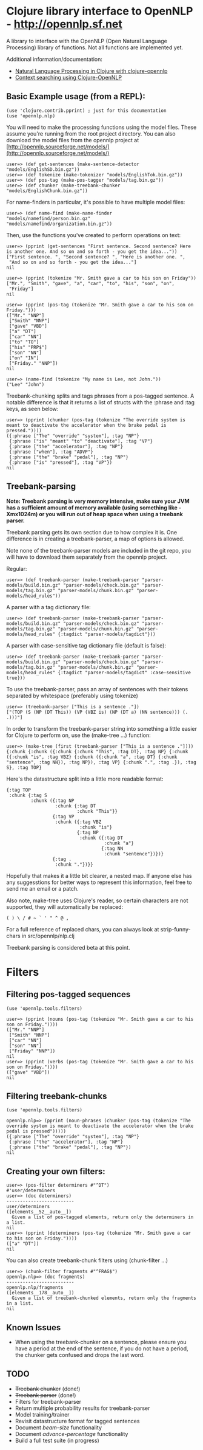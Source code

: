 Clojure library interface to OpenNLP - http://opennlp.sf.net
============================================================

A library to interface with the OpenNLP (Open Natural Language Processing)
library of functions. Not all functions are implemented yet.

Additional information/documentation:

- [Natural Language Processing in Clojure with clojure-opennlp](http://writequit.org/blog/?p=365)
- [Context searching using Clojure-OpenNLP](http://writequit.org/blog/?p=351)

Basic Example usage (from a REPL):
----------------------------------

    (use 'clojure.contrib.pprint) ; just for this documentation
    (use 'opennlp.nlp)

You will need to make the processing functions using the model files. These
assume you're running from the root project directory. You can also download
the model files from the opennlp project at [http://opennlp.sourceforge.net/models/](http://opennlp.sourceforge.net/models/)

    user=> (def get-sentences (make-sentence-detector "models/EnglishSD.bin.gz"))
    user=> (def tokenize (make-tokenizer "models/EnglishTok.bin.gz"))
    user=> (def pos-tag (make-pos-tagger "models/tag.bin.gz"))
    user=> (def chunker (make-treebank-chunker "models/EnglishChunk.bin.gz"))

For name-finders in particular, it's possible to have multiple model files:

    user=> (def name-find (make-name-finder "models/namefind/person.bin.gz" "models/namefind/organization.bin.gz"))
    
Then, use the functions you've created to perform operations on text:

    user=> (pprint (get-sentences "First sentence. Second sentence? Here is another one. And so on and so forth - you get the idea..."))
    ["First sentence. ", "Second sentence? ", "Here is another one. ",
     "And so on and so forth - you get the idea..."]
    nil
    
    user=> (pprint (tokenize "Mr. Smith gave a car to his son on Friday"))
    ["Mr.", "Smith", "gave", "a", "car", "to", "his", "son", "on",
     "Friday"]
    nil
    
    user=> (pprint (pos-tag (tokenize "Mr. Smith gave a car to his son on Friday.")))
    (["Mr." "NNP"]
     ["Smith" "NNP"]
     ["gave" "VBD"]
     ["a" "DT"]
     ["car" "NN"]
     ["to" "TO"]
     ["his" "PRP$"]
     ["son" "NN"]
     ["on" "IN"]
     ["Friday." "NNP"])
    nil

    user=> (name-find (tokenize "My name is Lee, not John."))
    ("Lee" "John")

Treebank-chunking splits and tags phrases from a pos-tagged sentence.
A notable difference is that it returns a list of structs with the
:phrase and :tag keys, as seen below:

    user=> (pprint (chunker (pos-tag (tokenize "The override system is meant to deactivate the accelerator when the brake pedal is pressed."))))
    ({:phrase ["The" "override" "system"], :tag "NP"}
     {:phrase ["is" "meant" "to" "deactivate"], :tag "VP"}
     {:phrase ["the" "accelerator"], :tag "NP"}
     {:phrase ["when"], :tag "ADVP"}
     {:phrase ["the" "brake" "pedal"], :tag "NP"}
     {:phrase ["is" "pressed"], :tag "VP"})
    nil


Treebank-parsing
----------------

<b>Note: Treebank parsing is very memory intensive, make sure your JVM has
a sufficient amount of memory available (using something like -Xmx1024m)
or you will run out of heap space when using a treebank parser.</b>

Treebank parsing gets its own section due to how complex it is. One difference
is in creating a treebank-parser, a map of options is allowed.

Note none of the treebank-parser models are included in the git repo, you will
have to download them separately from the opennlp project.

Regular:

    user=> (def treebank-parser (make-treebank-parser "parser-models/build.bin.gz" "parser-models/check.bin.gz" "parser-models/tag.bin.gz" "parser-models/chunk.bin.gz" "parser-models/head_rules"))

A parser with a tag dictionary file:

    user=> (def treebank-parser (make-treebank-parser "parser-models/build.bin.gz" "parser-models/check.bin.gz" "parser-models/tag.bin.gz" "parser-models/chunk.bin.gz" "parser-models/head_rules" {:tagdict "parser-models/tagdict"}))

A parser with case-sensitive tag dictionary file (default is false):

    user=> (def treebank-parser (make-treebank-parser "parser-models/build.bin.gz" "parser-models/check.bin.gz" "parser-models/tag.bin.gz" "parser-models/chunk.bin.gz" "parser-models/head_rules" {:tagdict "parser-models/tagdict" :case-sensitive true}))

To use the treebank-parser, pass an array of sentences with their tokens
separated by whitespace (preferably using tokenize)

    user=> (treebank-parser ["This is a sentence ."])
    ["(TOP (S (NP (DT This)) (VP (VBZ is) (NP (DT a) (NN sentence))) (. .)))"]

In order to transform the treebank-parser string into something a little easier
for Clojure to perform on, use the (make-tree ...) function:

    user=> (make-tree (first (treebank-parser ["This is a sentence ."])))
    {:chunk {:chunk ({:chunk {:chunk "This", :tag DT}, :tag NP} {:chunk ({:chunk "is", :tag VBZ} {:chunk ({:chunk "a", :tag DT} {:chunk "sentence", :tag NN}), :tag NP}), :tag VP} {:chunk ".", :tag .}), :tag S}, :tag TOP}

Here's the datastructure split into a little more readable format:

    {:tag TOP
     :chunk {:tag S
             :chunk ({:tag NP
                      :chunk {:tag DT
                              :chunk "This"}}
                     {:tag VP
                      :chunk ({:tag VBZ
                               :chunk "is"}
                              {:tag NP
                               :chunk ({:tag DT
                                        :chunk "a"}
                                       {:tag NN
                                        :chunk "sentence"})})}
                     {:tag .
                      :chunk "."})}}

Hopefully that makes it a little bit clearer, a nested map. If anyone else has
any suggesstions for better ways to represent this information, feel free to
send me an email or a patch.

Also note, make-tree uses Clojure's reader, so certain characters are not
supported, they will automatically be replaced:

    ( ) \ / # ~ ` ' " ^ @ ,

For a full reference of replaced chars, you can always look at strip-funny-chars
in src/opennlp/nlp.clj

Treebank parsing is considered beta at this point.


Filters
=======

Filtering pos-tagged sequences
------------------------------

    (use 'opennlp.tools.filters)

    user=> (pprint (nouns (pos-tag (tokenize "Mr. Smith gave a car to his son on Friday."))))
    (["Mr." "NNP"]
     ["Smith" "NNP"]
     ["car" "NN"]
     ["son" "NN"]
     ["Friday" "NNP"])
    nil
    user=> (pprint (verbs (pos-tag (tokenize "Mr. Smith gave a car to his son on Friday."))))
    (["gave" "VBD"])
    nil

Filtering treebank-chunks
-------------------------

    (use 'opennlp.tools.filters)

    opennlp.nlp=> (pprint (noun-phrases (chunker (pos-tag (tokenize "The override system is meant to deactivate the accelerator when the brake pedal is pressed")))))
    ({:phrase ["The" "override" "system"], :tag "NP"}
     {:phrase ["the" "accelerator"], :tag "NP"}
     {:phrase ["the" "brake" "pedal"], :tag "NP"})
    nil

Creating your own filters:
--------------------------

    user=> (pos-filter determiners #"^DT")
    #'user/determiners
    user=> (doc determiners)
    -------------------------
    user/determiners
    ([elements__52__auto__])
      Given a list of pos-tagged elements, return only the determiners in a list.
    nil
    user=> (pprint (determiners (pos-tag (tokenize "Mr. Smith gave a car to his son on Friday."))))
    (["a" "DT"])
    nil

You can also create treebank-chunk filters using (chunk-filter ...)

    user=> (chunk-filter fragments #"^FRAG$")
    opennlp.nlp=> (doc fragments)
    -------------------------
    opennlp.nlp/fragments
    ([elements__178__auto__])
      Given a list of treebank-chunked elements, return only the fragments in a list.
    nil

Known Issues
------------
- When using the treebank-chunker on a sentence, please ensure you have a period at the end of the sentence, if you do not have a period, the chunker gets confused and drops the last word.

TODO
----
- <del>Treebank chunker</del> (done!)
- <del>Treebank parser</del> (done!)
- Filters for treebank-parser
- Return multiple probability results for treebank-parser
- Model training/trainer
- Revisit datastructure format for tagged sentences
- Document *beam-size* functionality
- Document *advance-percentage* functionality
- Build a full test suite (in progress)
